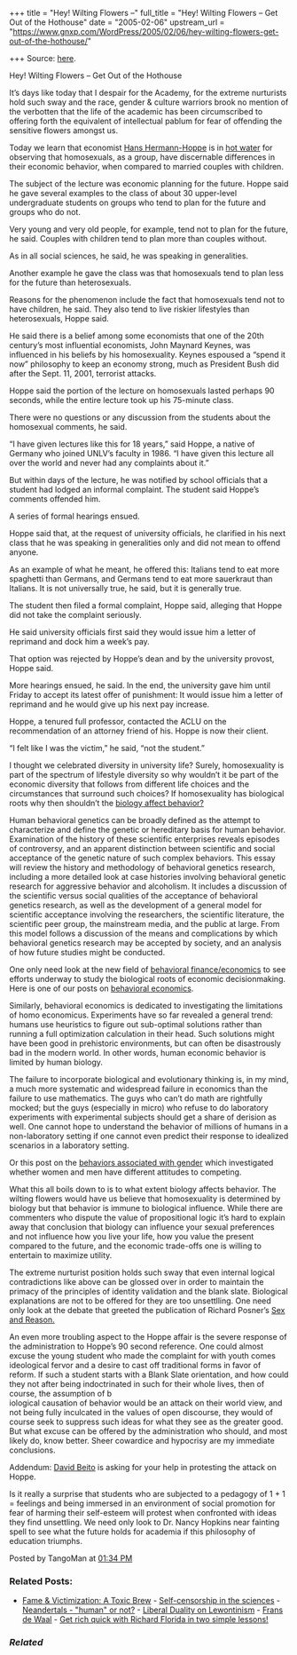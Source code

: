 +++
title = "Hey! Wilting Flowers –"
full_title = "Hey! Wilting Flowers – Get Out of the Hothouse"
date = "2005-02-06"
upstream_url = "https://www.gnxp.com/WordPress/2005/02/06/hey-wilting-flowers-get-out-of-the-hothouse/"

+++
Source: [here](https://www.gnxp.com/WordPress/2005/02/06/hey-wilting-flowers-get-out-of-the-hothouse/).

Hey! Wilting Flowers – Get Out of the Hothouse

It’s days like today that I despair for the Academy, for the extreme nurturists hold such sway and the race, gender & culture warriors brook no mention of the verbotten that the life of the academic has been circumscribed to offering forth the equivalent of intellectual pablum for fear of offending the sensitive flowers amongst us.

Today we learn that economist [Hans Hermann-Hoppe](http://www.hanshoppe.com/) is in [hot water](http://www.reviewjournal.com/lvrj_home/2005/Feb-05-Sat-2005/news/25808494.html) for observing that homosexuals, as a group, have discernable differences in their economic behavior, when compared to married couples with children.

The subject of the lecture was economic planning for the future. Hoppe said he gave several examples to the class of about 30 upper-level undergraduate students on groups who tend to plan for the future and groups who do not.

Very young and very old people, for example, tend not to plan for the future, he said. Couples with children tend to plan more than couples without.

As in all social sciences, he said, he was speaking in generalities.

Another example he gave the class was that homosexuals tend to plan less for the future than heterosexuals.

Reasons for the phenomenon include the fact that homosexuals tend not to have children, he said. They also tend to live riskier lifestyles than heterosexuals, Hoppe said.

He said there is a belief among some economists that one of the 20th century’s most influential economists, John Maynard Keynes, was influenced in his beliefs by his homosexuality. Keynes espoused a “spend it now” philosophy to keep an economy strong, much as President Bush did after the Sept. 11, 2001, terrorist attacks.

Hoppe said the portion of the lecture on homosexuals lasted perhaps 90 seconds, while the entire lecture took up his 75-minute class.

There were no questions or any discussion from the students about the homosexual comments, he said.

“I have given lectures like this for 18 years,” said Hoppe, a native of Germany who joined UNLV’s faculty in 1986. “I have given this lecture all over the world and never had any complaints about it.”

But within days of the lecture, he was notified by school officials that a student had lodged an informal complaint. The student said Hoppe’s comments offended him.

A series of formal hearings ensued.

Hoppe said that, at the request of university officials, he clarified in his next class that he was speaking in generalities only and did not mean to offend anyone.

As an example of what he meant, he offered this: Italians tend to eat more spaghetti than Germans, and Germans tend to eat more sauerkraut than Italians. It is not universally true, he said, but it is generally true.

The student then filed a formal complaint, Hoppe said, alleging that Hoppe did not take the complaint seriously.

He said university officials first said they would issue him a letter of reprimand and dock him a week’s pay.

That option was rejected by Hoppe’s dean and by the university provost, Hoppe said.

More hearings ensued, he said. In the end, the university gave him until Friday to accept its latest offer of punishment: It would issue him a letter of reprimand and he would give up his next pay increase.

Hoppe, a tenured full professor, contacted the ACLU on the recommendation of an attorney friend of his. Hoppe is now their client.

“I felt like I was the victim,” he said, “not the student.”

I thought we celebrated diversity in university life? Surely, homosexuality is part of the spectrum of lifestyle diversity so why wouldn’t it be part of the economic diversity that follows from different life choices and the circumstances that surround such choices? If homosexuality has biological roots why then shouldn’t the [biology affect behavior?](http://www.ncbi.nlm.nih.gov/entrez/query.fcgi?cmd=Retrieve&db=pubmed&dopt=Abstract&list_uids=14682369)

Human behavioral genetics can be broadly defined as the attempt to characterize and define the genetic or hereditary basis for human behavior. Examination of the history of these scientific enterprises reveals episodes of controversy, and an apparent distinction between scientific and social acceptance of the genetic nature of such complex behaviors. This essay will review the history and methodology of behavioral genetics research, including a more detailed look at case histories involving behavioral genetic research for aggressive behavior and alcoholism. It includes a discussion of the scientific versus social qualities of the acceptance of behavioral genetics research, as well as the development of a general model for scientific acceptance involving the researchers, the scientific literature, the scientific peer group, the mainstream media, and the public at large. From this model follows a discussion of the means and complications by which behavioral genetics research may be accepted by society, and an analysis of how future studies might be conducted.

One only need look at the new field of [behavioral finance/economics](http://www.behaviouralfinance.net/) to see efforts underway to study the biological roots of economic decisionmaking. Here is one of our posts on [behavioral economics](https://www.gnxp.com/MT2/archives/002543.html).

Similarly, behavioral economics is dedicated to investigating the limitations of homo economicus. Experiments have so far revealed a general trend: humans use heuristics to figure out sub-optimal solutions rather than running a full optimization calculation in their head. Such solutions might have been good in prehistoric environments, but can often be disastrously bad in the modern world. In other words, human economic behavior is limited by human biology.

The failure to incorporate biological and evolutionary thinking is, in my mind, a much more systematic and widespread failure in economics than the failure to use mathematics. The guys who can’t do math are rightfully mocked; but the guys (especially in micro) who refuse to do laboratory experiments with experimental subjects should get a share of derision as well. One cannot hope to understand the behavior of millions of humans in a non-laboratory setting if one cannot even predict their response to idealized scenarios in a laboratory setting.

Or this post on the [behaviors associated with gender](https://www.gnxp.com/MT2/archives/001182.html) which investigated whether women and men have different attitudes to competing.

What this all boils down to is to what extent biology affects behavior. The wilting flowers would have us believe that homosexuality is determined by biology but that behavior is immune to biological influence. While there are commenters who dispute the value of propositional logic it’s hard to explain away that conclusion that biology can influence your sexual preferences and not influence how you live your life, how you value the present compared to the future, and the economic trade-offs one is willing to entertain to maximize utility.

The extreme nurturist position holds such sway that even internal logical contradictions like above can be glossed over in order to maintain the primacy of the principles of identity validation and the blank slate. Biological explanations are not to be offered for they are too unsettlling. One need only look at the debate that greeted the publication of Richard Posner’s [Sex and Reason.](http://www.hup.harvard.edu/catalog/POSSER.html)

An even more troubling aspect to the Hoppe affair is the severe response of the administration to Hoppe’s 90 second reference. One could almost excuse the young student who made the complaint for with youth comes ideological fervor and a desire to cast off traditional forms in favor of reform. If such a student starts with a Blank Slate orientation, and how could they not after being indoctrinated in such for their whole lives, then of course, the assumption of b  
iological causation of behavior would be an attack on their world view, and not being fully inculcated in the values of open discourse, they would of course seek to suppress such ideas for what they see as the greater good. But what excuse can be offered by the administration who should, and most likely do, know better. Sheer cowardice and hypocrisy are my immediate conclusions.

Addendum: [David Beito](http://hnn.us/blogs/entries/10054.html) is asking for your help in protesting the attack on Hoppe.

Is it really a surprise that students who are subjected to a pedagogy of 1 + 1 = feelings and being immersed in an environment of social promotion for fear of harming their self-esteem will protest when confronted with ideas they find unsettling. We need only look to Dr. Nancy Hopkins near fainting spell to see what the future holds for academia if this philosophy of education triumphs.

Posted by TangoMan at [01:34 PM](https://www.gnxp.com/MT2/archives/003561.html) [](http://js-kit.com/api/static/pop_comments?ref=http://gnxp.com&path=/3561?url=http://www.gnxp.com/MT2/archives/003561.html&thetime=%20020605&MT=true)

### Related Posts:

- [Fame & Victimization: A Toxic
  Brew](https://www.gnxp.com/WordPress/2005/02/12/fame-victimization-a-toxic-brew/) - [Self-censorship in the
  sciences](https://www.gnxp.com/WordPress/2005/02/16/self-censorship-in-the-sciences/) - [Neandertals - "human" or
  not?](https://www.gnxp.com/WordPress/2007/06/13/neandertals-human-or-not/) - [Liberal Duality on
  Lewontinism](https://www.gnxp.com/WordPress/2006/07/04/liberal-duality-on-lewontinism/) - [Frans de
  Waal](https://www.gnxp.com/WordPress/2006/11/14/frans-de-waal/) - [Get rich quick with Richard Florida in two simple
  lessons!](https://www.gnxp.com/WordPress/2005/05/20/get-rich-quick-with-richard-florida-in-two-simple-lessons/)

### *Related*

[](https://www.addtoany.com/add_to/facebook?linkurl=https%3A%2F%2Fwww.gnxp.com%2FWordPress%2F2005%2F02%2F06%2Fhey-wilting-flowers-get-out-of-the-hothouse%2F&linkname=Hey%21%20Wilting%20Flowers%20%E2%80%93%20Get%20Out%20of%20the%20Hothouse "Facebook")[](https://www.addtoany.com/add_to/twitter?linkurl=https%3A%2F%2Fwww.gnxp.com%2FWordPress%2F2005%2F02%2F06%2Fhey-wilting-flowers-get-out-of-the-hothouse%2F&linkname=Hey%21%20Wilting%20Flowers%20%E2%80%93%20Get%20Out%20of%20the%20Hothouse "Twitter")[](https://www.addtoany.com/add_to/email?linkurl=https%3A%2F%2Fwww.gnxp.com%2FWordPress%2F2005%2F02%2F06%2Fhey-wilting-flowers-get-out-of-the-hothouse%2F&linkname=Hey%21%20Wilting%20Flowers%20%E2%80%93%20Get%20Out%20of%20the%20Hothouse "Email")[](https://www.addtoany.com/share)
